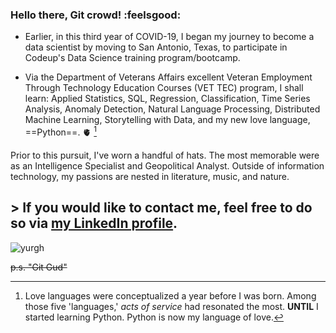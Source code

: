 ### Hello there, Git crowd! :feelsgood:

- Earlier, in this third year of COVID-19, I began my journey to become a data scientist by moving to San Antonio, Texas, to participate
in Codeup's Data Science training program/bootcamp. 

- Via the Department of Veterans Affairs excellent Veteran Employment Through Technology Education
Courses (VET TEC) program, I shall learn: Applied Statistics, SQL, Regression, Classification, Time Series Analysis, Anomaly Detection, Natural Language
Processing, Distributed Machine Learning, Storytelling with Data, and my new love language, ==Python==. 🫀 [^1]

[^1]: Love languages were conceptualized a year before I was born. Among those five 'languages,' _acts of service_ had resonated the most.
__UNTIL__ I started learning Python. Python is now my language of love. 

   Prior to this pursuit, I've worn a handful of hats. The most memorable were as an Intelligence Specialist and Geopolitical Analyst. 
Outside of information technology, my passions are nested in literature, music, and nature. 

## > If you would like to contact me, feel free to do so via [my LinkedIn profile](https://www.linkedin.com/in/nicholas-dougherty-14037a141/).
   
![yurgh](https://user-images.githubusercontent.com/96060766/153166169-95d7037e-2ba6-45d2-bda6-783bb01810ab.png)

~~p.s. "Git Gud"~~   

<!--
**nicholas-dougherty/nicholas-dougherty** is a ✨ _special_ ✨ repository because its `README.md` (this file) appears on your GitHub profile.
-->
